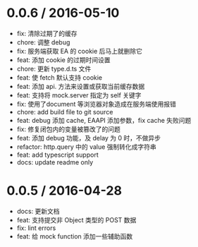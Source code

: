 
0.0.6 / 2016-05-10
==================

  * fix: 清除过期了的缓存
  * chore: 调整 debug
  * fix: 服务端获取 EA 的 cookie 后马上就删除它
  * feat: 添加 cookie 的过期时间设置
  * chore: 更新 type.d.ts 文件
  * feat: 使 fetch 默认支持 cookie
  * feat: 添加 api. 方法来设置或获取当前缓存数据
  * feat: 支持将 mock.server 指定为 self 关键字
  * fix: 使用了document 等浏览器对象造成在服务端使用报错
  * chore: add build file to git source
  * feat: debug 添加 cache, EAAPI 添加参数，fix cache 失败问题
  * fix: 修复闭包内的变量被篡改了的问题
  * feat: 添加 debug 功能，及 delay 为 0 时，不做异步
  * refactor: http.query 中的 value 强制转化成字符串
  * feat: add typescript support
  * docs: update readme only

0.0.5 / 2016-04-28
==================

  * docs: 更新文档
  * feat: 支持提交非 Object 类型的 POST 数据
  * fix: lint errors
  * feat: 给 mock function 添加一些辅助函数
